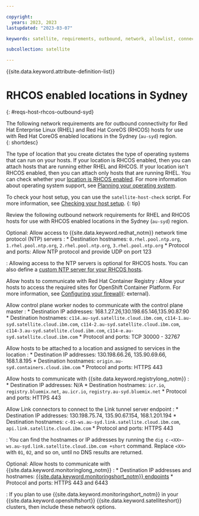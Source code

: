 ```yaml
---

copyright:
  years: 2023, 2023
lastupdated: "2023-03-07"

keywords: satellite, requirements, outbound, network, allowlist, connectivity, firewall, rhcos

subcollection: satellite

---
```


{{site.data.keyword.attribute-definition-list}}

# RHCOS enabled locations in Sydney
{: #reqs-host-rhcos-outbound-syd}

The following network requirements are for outbound connectivity for Red Hat Enterprise Linux (RHEL) and Red Hat CoreOS (RHCOS) hosts for use with Red Hat CoreOS enabled locations in the Sydney (`au-syd`) region.  
{: shortdesc}


The type of location that you create dictates the type of operating systems that can run on your hosts. If your location is RHCOS enabled, then you can attach hosts that are running either RHEL and RHCOS. If your location isn't RHCOS enabled, then you can attach only hosts that are running RHEL. You can check whether your [location is RHCOS enabled](/docs/satellite?topic=satellite-locations#verify-coreos-location). For more information about operating system support, see [Planning your operating system](/docs/satellite?topic=satellite-infrastructure-plan#infras-plan-os).


To check your host setup, you can use the `satellite-host-check` script. For more information, see [Checking your host setup](/docs/satellite?topic=satellite-host-network-check).
{: tip}


Review the following outbound network requirements for RHEL and RHCOS hosts for use with RHCOS enabled locations in the Sydney (`au-syd`) region.

Optional: Allow access to {{site.data.keyword.redhat_notm}} network time protocol (NTP) servers
:    * Destination hostnames: `0.rhel.pool.ntp.org`, `1.rhel.pool.ntp.org`, `2.rhel.pool.ntp.org`, `3.rhel.pool.ntp.org`
     * Protocol and ports: Allow NTP protocol and provide UDP on port 123
     
:    Allowing access to the NTP servers is optional for RHCOS hosts. You can also define a [custom NTP server for your RHCOS hosts](/docs/satellite?topic=satellite-config-custom-ntp).

Allow hosts to communicate with Red Hat Container Registry
:    Allow your hosts to access the required sites for OpenShift Container Platform. For more information, see [Configuring your firewall](https://docs.openshift.com/container-platform/4.8/installing/install_config/configuring-firewall.html){: external}.


Allow control plane worker nodes to communicate with the control plane master 
:    * Destination IP addresses:  168.1.27.26,130.198.65.146,135.90.87.90
     * Destination hostnames: `c114.au-syd.satellite.cloud.ibm.com`, `c114-1.au-syd.satellite.cloud.ibm.com`, `c114-2.au-syd.satellite.cloud.ibm.com`, `c114-3.au-syd.satellite.cloud.ibm.com`, `c114-e.au-syd.satellite.cloud.ibm.com`
     * Protocol and ports: TCP 30000 - 32767
     
Allow hosts to be attached to a location and assigned to services in the location
:    * Destination IP addresses: 130.198.66.26, 135.90.69.66, 168.1.8.195
     * Destination hostnames: `origin.au-syd.containers.cloud.ibm.com` 
     * Protocol and ports: HTTPS 443     

Allow hosts to communicate with {{site.data.keyword.registrylong_notm}}
:    * Destination IP addresses: N/A
     * Destination hostnames: `icr.io`, `registry.bluemix.net`, `au.icr.io`, `registry.au-syd.bluemix.net`
     * Protocol and ports: HTTPS 443

Allow Link connectors to connect to the Link tunnel server endpoint
:    * Destination IP addresses: 130.198.75.74, 135.90.67.154, 168.1.201.194
     * Destination hostnames: `c-01-ws.au-syd.link.satellite.cloud.ibm.com`, `api.link.satellite.cloud.ibm.com`
     * Protocol and ports: HTTPS 443

:    You can find the hostnames or IP addresses by running the `dig c-<XX>-ws.au-syd.link.satellite.cloud.ibm.com +short` command. Replace `<XX>` with `01`, `02`, and so on, until no DNS results are returned.

Optional: Allow hosts to communicate with {{site.data.keyword.monitoringlong_notm}}
:    * Destination IP addresses and hostnames: [{{site.data.keyword.monitoringshort_notm}} endpoints](/docs/monitoring?topic=monitoring-endpoints)
     * Protocol and ports: HTTPS 443 and 6443
     
:    If you plan to use {{site.data.keyword.monitoringshort_notm}} in your {{site.data.keyword.openshiftshort}} {{site.data.keyword.satelliteshort}} clusters, then include these network options.



     
